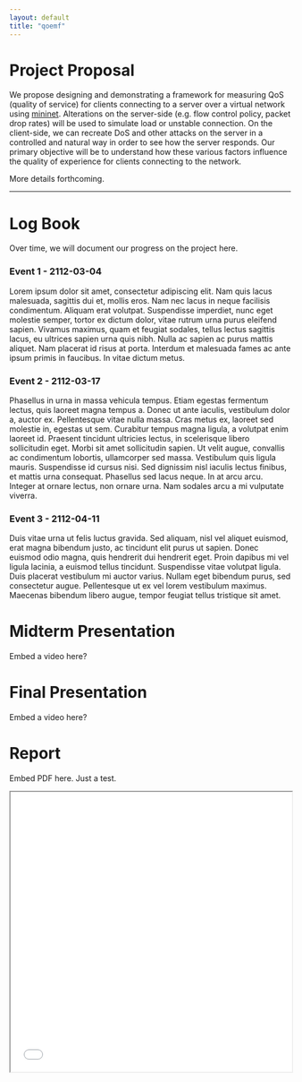 ```yaml
---
layout: default
title: "qoemf"
---
```


# Project Proposal

We propose designing and demonstrating a framework for measuring QoS (quality of service) for clients connecting to a server over a virtual 
network using [mininet](http://mininet.org/). Alterations on the server-side (e.g. flow control policy, packet drop rates) will be used to simulate 
load or unstable connection. On the client-side, we can recreate DoS and other attacks on the server in a controlled and natural way in order to 
see how the server responds. Our primary objective will be to understand how these various factors influence the quality of experience for clients 
connecting to the network. 

More details forthcoming.


* * *

# Log Book

Over time, we will document our progress on the project here.

### Event 1 - 2112-03-04

Lorem ipsum dolor sit amet, consectetur adipiscing elit. Nam quis lacus malesuada, sagittis dui et, mollis eros. Nam nec lacus in neque facilisis condimentum. Aliquam erat volutpat. Suspendisse imperdiet, nunc eget molestie semper, tortor ex dictum dolor, vitae rutrum urna purus eleifend sapien. Vivamus maximus, quam et feugiat sodales, tellus lectus sagittis lacus, eu ultrices sapien urna quis nibh. Nulla ac sapien ac purus mattis aliquet. Nam placerat id risus at porta. Interdum et malesuada fames ac ante ipsum primis in faucibus. In vitae dictum metus.

### Event 2 - 2112-03-17

Phasellus in urna in massa vehicula tempus. Etiam egestas fermentum lectus, quis laoreet magna tempus a. Donec ut ante iaculis, vestibulum dolor a, auctor ex. Pellentesque vitae nulla massa. Cras metus ex, laoreet sed molestie in, egestas ut sem. Curabitur tempus magna ligula, a volutpat enim laoreet id. Praesent tincidunt ultricies lectus, in scelerisque libero sollicitudin eget. Morbi sit amet sollicitudin sapien. Ut velit augue, convallis ac condimentum lobortis, ullamcorper sed massa. Vestibulum quis ligula mauris. Suspendisse id cursus nisi. Sed dignissim nisl iaculis lectus finibus, et mattis urna consequat. Phasellus sed lacus neque. In at arcu arcu. Integer at ornare lectus, non ornare urna. Nam sodales arcu a mi vulputate viverra.

### Event 3 - 2112-04-11

Duis vitae urna ut felis luctus gravida. Sed aliquam, nisl vel aliquet euismod, erat magna bibendum justo, ac tincidunt elit purus ut sapien. Donec euismod odio magna, quis hendrerit dui hendrerit eget. Proin dapibus mi vel ligula lacinia, a euismod tellus tincidunt. Suspendisse vitae volutpat ligula. Duis placerat vestibulum mi auctor varius. Nullam eget bibendum purus, sed consectetur augue. Pellentesque ut ex vel lorem vestibulum maximus. Maecenas bibendum libero augue, tempor feugiat tellus tristique sit amet.


# Midterm Presentation

Embed a video here?

# Final Presentation

Embed a video here?


# Report 

Embed PDF here. Just a test.
<iframe src="../report/report.pdf" width="100%" height="500px"></iframe>
